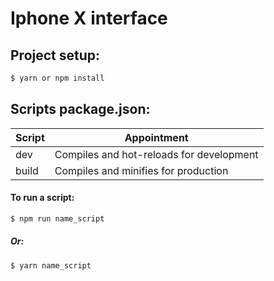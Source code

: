 # Iphone X interface

##  Project setup:
```sh
$ yarn or npm install
```

## Scripts package.json:

| Script | Appointment |
| ------ | ------ |
| dev | Compiles and hot-reloads for development |
| build | Compiles and minifies for production |

#### To run a script:
```sh
$ npm run name_script
```

##### Or:
```sh
$ yarn name_script
```
